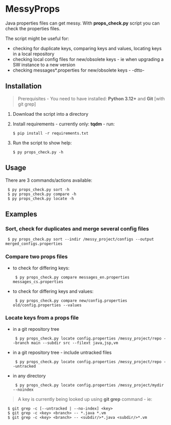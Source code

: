 # MessyProps

Java properties files can get messy. With **props_check.py** script you can check the properties files.

The script might be useful for:
- checking for duplicate keys, comparing keys and values, locating keys in a local repository
- checking local config files for new/obsolete keys - ie when upgrading a SW instance to a new version
- checking messages*.properties for new/obsolete keys - -dtto-

## Installation

> Prerequisites - You need to have installed: **Python 3.12+** and **Git** [with git grep]

1. Download the script into a directory
2. Install requirements - currently only: **tqdm** - run:

       $ pip install -r requirements.txt

3. Run the script to show help:

       $ py props_check.py -h

## Usage

There are 3 commands/actions available:

     $ py props_check.py sort -h
     $ py props_check.py compare -h
     $ py props_check.py locate -h

## Examples

### Sort, check for duplicates and merge several config files

     $ py props_check.py sort --indir /messy_project/configs --output merged_configs.properties

### Compare two props files

- to check for differing keys:

       $ py props_check.py compare messages_en.properties messages_cs.properties

- to check for differing keys and values:

       $ py props_check.py compare new/config.properties old/config.properties --values 

### Locate keys from a props file 

- in a git repository tree

       $ py props_check.py locate config.properties /messy_project/repo --branch main --subdir src --filext java,jsp,vm

- in a git repository tree - include untracked files

       $ py props_check.py locate config.properties /messy_project/repo --untracked

- in any directory

       $ py props_check.py locate config.properties /messy_project/mydir --noindex

> A key is currently being looked up using **git grep** command - ie:

     $ git grep -c [--untracked | --no-index] <key>
     $ git grep -c <key> <branch> -- *.java *.vm 
     $ git grep -c <key> <branch> -- <subdir/>*.java <subdir/>*.vm
